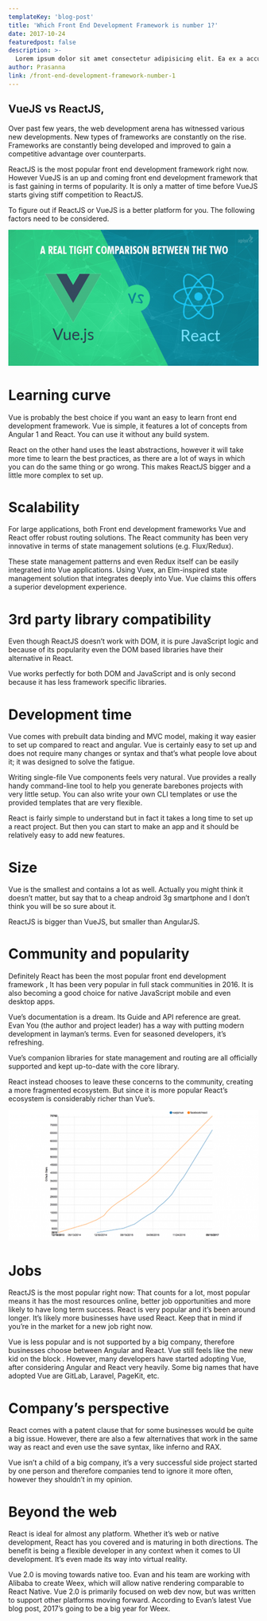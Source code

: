 ```yaml
---
templateKey: 'blog-post'
title: 'Which Front End Development Framework is number 1?'
date: 2017-10-24
featuredpost: false
description: >-
  Lorem ipsum dolor sit amet consectetur adipisicing elit. Ea ex a accusamus facilis aperiam sed ad tenetur molestiae cum ipsam, sunt eius rerum numquam commodi ipsa quas sequi optio molestias?
author: Prasanna
link: /front-end-development-framework-number-1
---
```

## VueJS vs ReactJS,

Over past few years, the web development arena has witnessed various new developments. New types of frameworks are constantly on the rise. Frameworks are constantly being developed and improved to gain a competitive advantage over counterparts.

ReactJS is the most popular front end development framework right now. However VueJS is an up and coming front end development framework that is fast gaining in terms of popularity. It is only a matter of time before VueJS starts giving stiff competition to ReactJS.

To figure out if ReactJS or VueJS is a better platform for you. The following factors need to be considered.

![img](./images/vuejs-vs-reactjs1-768x416.png)
# Learning curve
Vue is probably the best choice if you want an easy to learn front end development framework. Vue is simple, it features a lot of concepts from Angular 1 and React. You can use it without any build system.

React on the other hand uses the least abstractions, however it will take more time to learn the best practices, as there are a lot of ways in which you can do the same thing or go wrong. This makes ReactJS bigger and a little more complex to set up.

# Scalability
For large applications, both Front end development frameworks Vue and React offer robust routing solutions. The React community has been very innovative in terms of state management solutions (e.g. Flux/Redux).

These state management patterns and even Redux itself can be easily integrated into Vue applications. Using Vuex, an Elm-inspired state management solution that integrates deeply into Vue. Vue claims this offers a superior development experience.

# 3rd party library compatibility
Even though ReactJS doesn’t work with DOM, it is pure JavaScript logic and because of its popularity even the DOM based libraries have their alternative in React.

Vue works perfectly for both DOM and JavaScript and is only second because it has less framework specific libraries.

# Development time
Vue comes with prebuilt data binding and MVC model, making it way easier to set up compared to react and angular. Vue is certainly easy to set up and does not require many changes or syntax and that’s what people love about it; it was designed to solve the fatigue.

Writing single-file Vue components feels very natural . Vue provides a really handy command-line tool to help you generate barebones projects with very little setup. You can also write your own CLI templates or use the provided templates that are very flexible.

React is fairly simple to understand but in fact it takes a long time to set up a react project. But then you can start to make an app and it should be relatively easy to add new features.

# Size

Vue is the smallest and contains a lot as well. Actually you might think it doesn’t matter, but say that to a cheap android 3g smartphone and I don’t think you will be so sure about it.

ReactJS is bigger than VueJS, but smaller than AngularJS.

# Community and popularity
Definitely React has been the most popular front end development framework , It has been very popular in full stack communities in 2016. It is also becoming a good choice for native JavaScript mobile and even desktop apps.

Vue’s documentation is a dream. Its Guide and API reference are great. Evan You (the author and project leader) has a way with putting modern development in layman’s terms. Even for seasoned developers, it’s refreshing.

Vue’s companion libraries for state management and routing are all officially supported and kept up-to-date with the core library.

React instead chooses to leave these concerns to the community, creating a more fragmented ecosystem. But since it is more popular React’s ecosystem is considerably richer than Vue’s.

![image](./images/1-EnbFMixxPy5-kQiJmGSISg-1024x535.png)

# Jobs
ReactJS is the most popular right now: That counts for a lot, most popular means it has the most resources online, better job opportunities and more likely to have long term success. React is very popular and it’s been around longer. It’s likely more businesses have used React. Keep that in mind if you’re in the market for a new job right now.

Vue is less popular and is not supported by a big company, therefore businesses choose between Angular and React. Vue still feels like the new kid on the block . However, many developers have started adopting Vue, after considering Angular and React very heavily. Some big names that have adopted Vue are GitLab, Laravel, PageKit, etc.

# Company’s perspective
React comes with a patent clause that for some businesses would be quite a big issue. However, there are also a few alternatives that work in the same way as react and even use the save syntax, like inferno and RAX.

Vue isn’t a child of a big company, it’s a very successful side project started by one person and therefore companies tend to ignore it more often, however they shouldn’t in my opinion.

# Beyond the web
React is ideal for almost any platform. Whether it’s web or native development, React has you covered and is maturing in both directions. The benefit is being a flexible developer in any context when it comes to UI development. It’s even made its way into virtual reality.

Vue 2.0 is moving towards native too. Evan and his team are working with Alibaba to create Weex, which will allow native rendering comparable to React Native. Vue 2.0 is primarily focused on web dev now, but was written to support other platforms moving forward. According to Evan’s latest Vue blog post, 2017’s going to be a big year for Weex.

